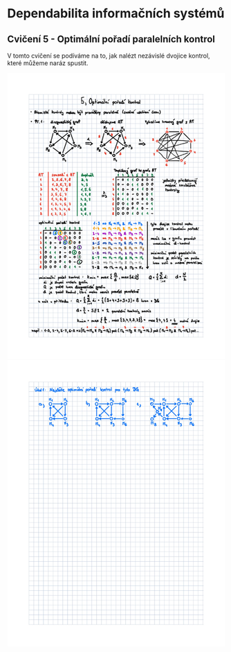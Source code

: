 # Dependabilita informačních systémů

## Cvičení 5 - Optimální pořadí paralelních kontrol

V tomto cvičení se podíváme na to, jak nalézt nezávislé dvojice kontrol, které můžeme naráz spustit.

<img src="https://raw.githubusercontent.com/pavelberanek91/UJEP/main/DIS/Cvičen%C3%AD%205/DEP05-1.jpg">
<img src="https://raw.githubusercontent.com/pavelberanek91/UJEP/main/DIS/Cvičen%C3%AD%205/DEP05-2.jpg">
